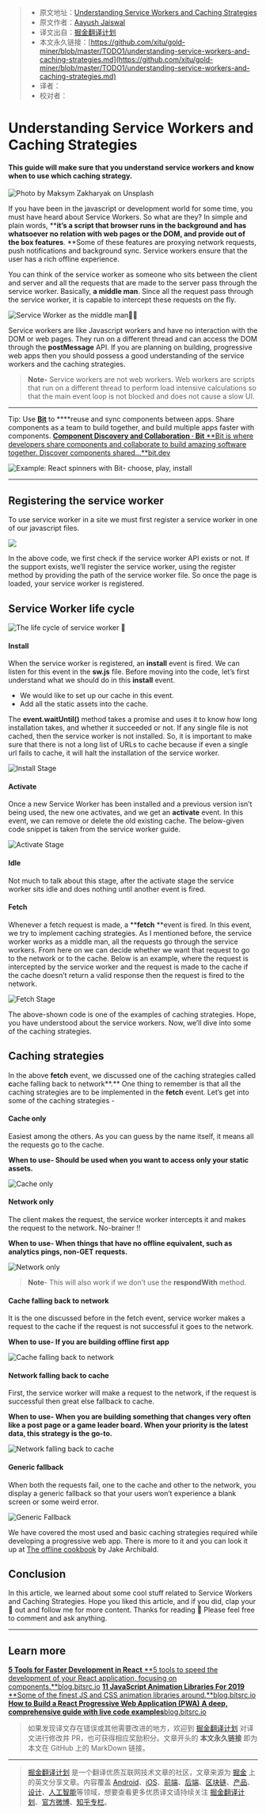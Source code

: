 > * 原文地址：[Understanding Service Workers and Caching Strategies](https://blog.bitsrc.io/understanding-service-workers-and-caching-strategies-a6c1e1cbde03)
> * 原文作者：[Aayush Jaiswal](https://medium.com/@aayush1408)
> * 译文出自：[掘金翻译计划](https://github.com/xitu/gold-miner)
> * 本文永久链接：[https://github.com/xitu/gold-miner/blob/master/TODO1/understanding-service-workers-and-caching-strategies.md](https://github.com/xitu/gold-miner/blob/master/TODO1/understanding-service-workers-and-caching-strategies.md)
> * 译者：
> * 校对者：

# Understanding Service Workers and Caching Strategies

#### This guide will make sure that you understand service workers and know when to use which caching strategy.

![Photo by [Maksym Zakharyak](https://unsplash.com/photos/6VBRu8jR8to?utm_source=unsplash&utm_medium=referral&utm_content=creditCopyText) on [Unsplash](https://unsplash.com/search/photos/workflow?utm_source=unsplash&utm_medium=referral&utm_content=creditCopyText)](https://cdn-images-1.medium.com/max/10368/1*vMvkVSydVwjeXBOAXDjC5w.jpeg)

If you have been in the javascript or development world for some time, you must have heard about Service Workers. So what are they? In simple and plain words, ****it’s a script that browser runs in the background and has whatsoever no relation with web pages or the DOM, and provide out of the box features**. **Some of these features are proxying network requests, push notifications and background sync. Service workers ensure that the user has a rich offline experience.

You can think of the service worker as someone who sits between the client and server and all the requests that are made to the server pass through the service worker. Basically, **a middle man**. Since all the request pass through the service worker, it is capable to intercept these requests on the fly.

![Service Worker as the middle man👷‍♂️](https://cdn-images-1.medium.com/max/2000/1*st7O3EJn6_lrz9QkG0McvQ.png)

Service workers are like Javascript workers and have no interaction with the DOM or web pages. They run on a different thread and can access the DOM through the **postMessage** API. If you are planning on building, progressive web apps then you should possess a good understanding of the service workers and the caching strategies.

> **Note-** Service workers are not web workers. Web workers are scripts that run on a different thread to perform load intensive calculations so that the main event loop is not blocked and does not cause a slow UI.

---

Tip: Use **[Bit](https://github.com/teambit/bit)** to ****reuse and sync components between apps. Share components as a team to build together, and build multiple apps faster with components.
[**Component Discovery and Collaboration · Bit**
**Bit is where developers share components and collaborate to build amazing software together. Discover components shared…**bit.dev](https://bit.dev/)

![Example: React spinners with Bit- choose, play, install](https://cdn-images-1.medium.com/max/2000/1*Yhkh7jbS5Mx9uP96Y88pZg.gif)

---

## Registering the service worker

To use service worker in a site we must first register a service worker in one of our javascript files.

![](https://cdn-images-1.medium.com/max/3976/1*EJh3hdqmn81tZEBTpfw6LQ.png)

In the above code, we first check if the service worker API exists or not. If the support exists, we’ll register the service worker, using the register method by providing the path of the service worker file. So once the page is loaded, your service worker is registered.

## Service Worker life cycle

![The life cycle of service worker 👀](https://cdn-images-1.medium.com/max/2000/1*2icy-zbfbPzd2kYhHwxcNQ.png)

#### Install

When the service worker is registered, an **install** event is fired. We can listen for this event in the **sw.js** file. Before moving into the code, let’s first understand what we should do in this **install** event.

* We would like to set up our cache in this event.
* Add all the static assets into the cache.

The **event.waitUntil()** method takes a promise and uses it to know how long installation takes, and whether it succeeded or not. If any single file is not cached, then the service worker is not installed. So, it is important to make sure that there is not a long list of URLs to cache because if even a single url fails to cache, it will halt the installation of the service worker.

![Install Stage](https://cdn-images-1.medium.com/max/3520/1*0fWZsySFns4KpUqaFZk3eQ.png)

#### Activate

Once a new Service Worker has been installed and a previous version isn’t being used, the new one activates, and we get an **activate** event. In this event, we can remove or delete the old existing cache. The below-given code snippet is taken from the service worker guide.

![Activate Stage](https://cdn-images-1.medium.com/max/3520/1*KQQGF9AgvjpzvnksqQ6Q2Q.png)

#### Idle

Not much to talk about this stage, after the activate stage the service worker sits idle and does nothing until another event is fired.

#### Fetch

Whenever a fetch request is made, a ****fetch** **event is fired. In this event, we try to implement caching strategies. As I mentioned before, the service worker works as a middle man, all the requests go through the service workers. From here on we can decide whether we want that request to go to the network or to the cache. Below is an example, where the request is intercepted by the service worker and the request is made to the cache if the cache doesn’t return a valid response then the request is fired to the network.

![Fetch Stage](https://cdn-images-1.medium.com/max/3520/1*kEE7vxaLlxIP4gCUUXPN8Q.png)

The above-shown code is one of the examples of caching strategies. Hope, you have understood about the service workers. Now, we’ll dive into some of the caching strategies.

## Caching strategies

In the above **fetch** event, we discussed one of the caching strategies called **c**ache falling back to network**.** One thing to remember is that all the caching strategies are to be implemented in the **fetch** event. Let’s get into some of the caching strategies -

#### Cache only

Easiest among the others. As you can guess by the name itself, it means all the requests go to the cache.

****When to use- Should be used when you want to access only your static assets**.**

![Cache only](https://cdn-images-1.medium.com/max/3520/1*YWa918sEIMEmeTDH6KJQDg.png)

#### Network only

The client makes the request, the service worker intercepts it and makes the request to the network. No-brainer !!

**When to use- When things that have no offline equivalent, such as analytics pings, non-GET requests.**

![Network only](https://cdn-images-1.medium.com/max/3520/1*Rn7nC460uo0E_k6IgANO_Q.png)

> **Note**- This will also work if we don’t use the **respondWith** method.

#### Cache falling back to network

It is the one discussed before in the fetch event, service worker makes a request to the cache if the request is not successful it goes to the network.

**When to use- If you are building offline first app**

![Cache falling back to network](https://cdn-images-1.medium.com/max/3520/1*pF1Zr5gWmwEgPB2A2fPZjg.png)

#### Network falling back to cache

First, the service worker will make a request to the network, if the request is successful then great else fallback to cache.

**When to use- When you are building something that changes very often like a post page or a game leader board. When your priority is the latest data, this strategy is the go-to.**

![Network falling back to cache](https://cdn-images-1.medium.com/max/3520/1*xn7l--f2VtZGq5c4DWmmzQ.png)

#### Generic fallback

When both the requests fail, one to the cache and other to the network, you display a generic fallback so that your users won’t experience a blank screen or some weird error.

![Generic Fallback](https://cdn-images-1.medium.com/max/3520/1*sMjn8fVkJLWDwonMDB8gLg.png)

We have covered the most used and basic caching strategies required while developing a progressive web app. There is more to it and you can look it up at [The offline cookbook](https://developers.google.com/web/fundamentals/instant-and-offline/offline-cookbook/) by Jake Archibald.

## Conclusion

In this article, we learned about some cool stuff related to Service Workers and Caching Strategies. Hope you liked this article, and if you did, clap your 💖 out and follow me for more content. Thanks for reading 🙏 Please feel free to comment and ask anything.

---

## Learn more
[**5 Tools for Faster Development in React**
**5 tools to speed the development of your React application, focusing on components.**blog.bitsrc.io](https://blog.bitsrc.io/5-tools-for-faster-development-in-react-676f134050f2)
[**11 JavaScript Animation Libraries For 2019**
**Some of the finest JS and CSS animation libraries around.**blog.bitsrc.io](https://blog.bitsrc.io/11-javascript-animation-libraries-for-2018-9d7ac93a2c59)
[**How to Build a React Progressive Web Application (PWA)**
**A deep, comprehensive guide with live code examples**blog.bitsrc.io](https://blog.bitsrc.io/how-to-build-a-react-progressive-web-application-pwa-b5b897df2f0a)

> 如果发现译文存在错误或其他需要改进的地方，欢迎到 [掘金翻译计划](https://github.com/xitu/gold-miner) 对译文进行修改并 PR，也可获得相应奖励积分。文章开头的 **本文永久链接** 即为本文在 GitHub 上的 MarkDown 链接。

---

> [掘金翻译计划](https://github.com/xitu/gold-miner) 是一个翻译优质互联网技术文章的社区，文章来源为 [掘金](https://juejin.im) 上的英文分享文章。内容覆盖 [Android](https://github.com/xitu/gold-miner#android)、[iOS](https://github.com/xitu/gold-miner#ios)、[前端](https://github.com/xitu/gold-miner#前端)、[后端](https://github.com/xitu/gold-miner#后端)、[区块链](https://github.com/xitu/gold-miner#区块链)、[产品](https://github.com/xitu/gold-miner#产品)、[设计](https://github.com/xitu/gold-miner#设计)、[人工智能](https://github.com/xitu/gold-miner#人工智能)等领域，想要查看更多优质译文请持续关注 [掘金翻译计划](https://github.com/xitu/gold-miner)、[官方微博](http://weibo.com/juejinfanyi)、[知乎专栏](https://zhuanlan.zhihu.com/juejinfanyi)。
